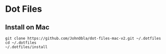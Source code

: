 # Dot Files
## Install on Mac
```
git clone https://github.com/JohnObla/dot-files-mac-v2.git ~/.dotfiles
cd ~/.dotfiles
~/.dotfiles/install
```

